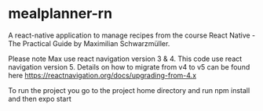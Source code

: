 # mealplanner-rn
A react-native application to manage recipes from the course React Native - The Practical Guide by Maximilian Schwarzmüller.

Please note Max use react navigation version 3 & 4. This code use react navigation version 5. Details on how to migrate from v4 to v5 can be found here https://reactnavigation.org/docs/upgrading-from-4.x

To run the project you go to the project home directory and run npm install and then expo start
